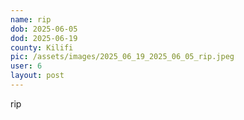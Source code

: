 ```yaml
---
name: rip
dob: 2025-06-05
dod: 2025-06-19
county: Kilifi
pic: /assets/images/2025_06_19_2025_06_05_rip.jpeg
user: 6
layout: post
---
```

<p class='py-2'></p><p class='py-2'></p><p class='py-2'>rip</p>
